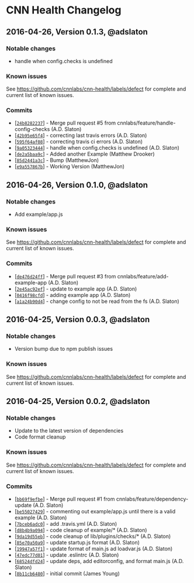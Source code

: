 # CNN Health Changelog

## 2016-04-26, Version 0.1.3, @adslaton

### Notable changes

- handle when config.checks is undefined


### Known issues

See https://github.com/cnnlabs/cnn-health/labels/defect for complete and
current list of known issues.

### Commits

* [[`24b8282237`](https://github.com/cnn-labs/cnn-health/commit/24b8282237)] - Merge pull request #5 from cnnlabs/feature/handle-config-checks (A.D. Slaton)
* [[`42b95e65f4`](https://github.com/cnn-labs/cnn-health/commit/42b95e65f4)] - correcting last travis errors (A.D. Slaton)
* [[`595f64af08`](https://github.com/cnn-labs/cnn-health/commit/595f64af08)] - correcting travis ci errors (A.D. Slaton)
* [[`9a05323444`](https://github.com/cnn-labs/cnn-health/commit/9a05323444)] - handle when config.checks is undefined (A.D. Slaton)
* [[`de2a5baa9c`](https://github.com/cnn-labs/cnn-health/commit/de2a5baa9c)] - Added another Example (Matthew Drooker)
* [[`85d2441a3c`](https://github.com/cnn-labs/cnn-health/commit/85d2441a3c)] - Bump (MatthewJon)
* [[`e9a557867b`](https://github.com/cnn-labs/cnn-health/commit/e9a557867b)] - Working Version (MatthewJon)


## 2016-04-26, Version 0.1.0, @adslaton

### Notable changes

- Add example/app.js


### Known issues

See https://github.com/cnnlabs/cnn-health/labels/defect for complete and
current list of known issues.

### Commits

* [[`de476d24ff`](https://github.com/cnn-labs/cnn-health/commit/de476d24ff)] - Merge pull request #3 from cnnlabs/feature/add-example-app (A.D. Slaton)
* [[`2e45ac92ef`](https://github.com/cnn-labs/cnn-health/commit/2e45ac92ef)] - update to example app (A.D. Slaton)
* [[`0416f98cfd`](https://github.com/cnn-labs/cnn-health/commit/0416f98cfd)] - adding example app (A.D. Slaton)
* [[`a1a24b90d4`](https://github.com/cnn-labs/cnn-health/commit/a1a24b90d4)] - change config to not be read from the fs (A.D. Slaton)


## 2016-04-25, Version 0.0.3, @adslaton

### Notable changes

- Version bump due to npm publish issues


### Known issues

See https://github.com/cnnlabs/cnn-health/labels/defect for complete and
current list of known issues.


## 2016-04-25, Version 0.0.2, @adslaton

### Notable changes

- Update to the latest version of dependencies
- Code format cleanup


### Known issues

See https://github.com/cnnlabs/cnn-health/labels/defect for complete and
current list of known issues.


### Commits

* [[`bb69f9efbe`](https://github.com/cnn-labs/cnn-health/commit/bb69f9efbe)] - Merge pull request #1 from cnnlabs/feature/dependency-update (A.D. Slaton)
* [[`be55027429`](https://github.com/cnn-labs/cnn-health/commit/be55027429)] - commenting out example/app.js until there is a valid example (A.D. Slaton)
* [[`7bceb6adc0`](https://github.com/cnn-labs/cnn-health/commit/7bceb6adc0)] - add .travis.yml (A.D. Slaton)
* [[`d8b4b9a094`](https://github.com/cnn-labs/cnn-health/commit/d8b4b9a094)] - code cleanup of example/* (A.D. Slaton)
* [[`9da19d55eb`](https://github.com/cnn-labs/cnn-health/commit/9da19d55eb)] - code cleanup of lib/plugins/checks/* (A.D. Slaton)
* [[`85e70a50a9`](https://github.com/cnn-labs/cnn-health/commit/85e70a50a9)] - update startup.js format (A.D. Slaton)
* [[`19947a57f1`](https://github.com/cnn-labs/cnn-health/commit/19947a57f1)] - update format of main.js ad loadvar.js (A.D. Slaton)
* [[`47edc77d01`](https://github.com/cnn-labs/cnn-health/commit/47edc77d01)] - update .eslintrc (A.D. Slaton)
* [[`68524dfd24`](https://github.com/cnn-labs/cnn-health/commit/68524dfd24)] - update deps, add editorconfig, and format main.js (A.D. Slaton)
* [[`8b11cb6480`](https://github.com/cnn-labs/cnn-health/commit/8b11cb6480)] - initial commit (James Young)
